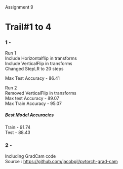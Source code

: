  Assignment 9

Trail#1 to 4 
=============
### 1 - 
Run 1    
Include Horizontalflip in transforms             
Include VerticalFlip in transforms          
Changed StepLR to 20 steps     

Max Test Accuracy - 86.41    

Run 2    
Removed VerticalFlip in transforms     
Max test Accuracy - 89.07    
Max Train Accuracy - 95.07    

##### Best Model Accuracies    
Train - 91.74     
Test - 88.43    


### 2 -
Including GradCam code     
Source : https://github.com/jacobgil/pytorch-grad-cam     